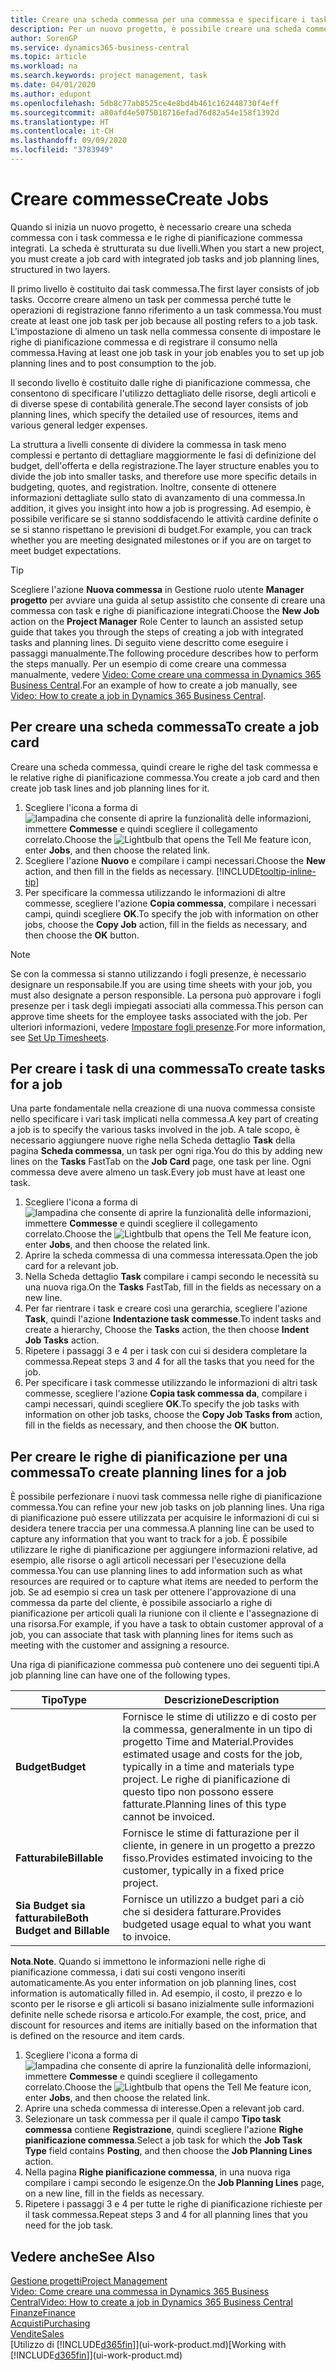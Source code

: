 ```yaml
---
title: Creare una scheda commessa per una commessa e specificare i task| Documenti Microsoft
description: Per un nuovo progetto, è possibile creare una scheda commessa contenente i task commesse e le righe pianificazione, per semplificare la gestione dell'avanzamento e del budget.
author: SorenGP
ms.service: dynamics365-business-central
ms.topic: article
ms.workload: na
ms.search.keywords: project management, task
ms.date: 04/01/2020
ms.author: edupont
ms.openlocfilehash: 5db8c77ab8525ce4e8bd4b461c162448730f4eff
ms.sourcegitcommit: a80afd4e5075018716efad76d82a54e158f1392d
ms.translationtype: HT
ms.contentlocale: it-CH
ms.lasthandoff: 09/09/2020
ms.locfileid: "3783949"
---
```

# <a name="create-jobs"></a><span data-ttu-id="cdde8-103">Creare commesse</span><span class="sxs-lookup"><span data-stu-id="cdde8-103">Create Jobs</span></span>
<span data-ttu-id="cdde8-104">Quando si inizia un nuovo progetto, è necessario creare una scheda commessa con i task commessa e le righe di pianificazione commessa integrati. La scheda è strutturata su due livelli.</span><span class="sxs-lookup"><span data-stu-id="cdde8-104">When you start a new project, you must create a job card with integrated job tasks and job planning lines, structured in two layers.</span></span>  

<span data-ttu-id="cdde8-105">Il primo livello è costituito dai task commessa.</span><span class="sxs-lookup"><span data-stu-id="cdde8-105">The first layer consists of job tasks.</span></span> <span data-ttu-id="cdde8-106">Occorre creare almeno un task per commessa perché tutte le operazioni di registrazione fanno riferimento a un task commessa.</span><span class="sxs-lookup"><span data-stu-id="cdde8-106">You must create at least one job task per job because all posting refers to a job task.</span></span> <span data-ttu-id="cdde8-107">L'impostazione di almeno un task nella commessa consente di impostare le righe di pianificazione commessa e di registrare il consumo nella commessa.</span><span class="sxs-lookup"><span data-stu-id="cdde8-107">Having at least one job task in your job enables you to set up job planning lines and to post consumption to the job.</span></span>

<span data-ttu-id="cdde8-108">Il secondo livello è costituito dalle righe di pianificazione commessa, che consentono di specificare l'utilizzo dettagliato delle risorse, degli articoli e di diverse spese di contabilità generale.</span><span class="sxs-lookup"><span data-stu-id="cdde8-108">The second layer consists of job planning lines, which specify the detailed use of resources, items and various general ledger expenses.</span></span>

<span data-ttu-id="cdde8-109">La struttura a livelli consente di dividere la commessa in task meno complessi e pertanto di dettagliare maggiormente le fasi di definizione del budget, dell'offerta e della registrazione.</span><span class="sxs-lookup"><span data-stu-id="cdde8-109">The layer structure enables you to divide the job into smaller tasks, and therefore use more specific details in budgeting, quotes, and registration.</span></span> <span data-ttu-id="cdde8-110">Inoltre, consente di ottenere informazioni dettagliate sullo stato di avanzamento di una commessa.</span><span class="sxs-lookup"><span data-stu-id="cdde8-110">In addition, it gives you insight into how a job is progressing.</span></span> <span data-ttu-id="cdde8-111">Ad esempio, è possibile verificare se si stanno soddisfacendo le attività cardine definite o se si stanno rispettano le previsioni di budget.</span><span class="sxs-lookup"><span data-stu-id="cdde8-111">For example, you can track whether you are meeting designated milestones or if you are on target to meet budget expectations.</span></span>

> [!TIP]
> <span data-ttu-id="cdde8-112">Scegliere l'azione **Nuova commessa** in Gestione ruolo utente **Manager progetto** per avviare una guida al setup assistito che consente di creare una commessa con task e righe di pianificazione integrati.</span><span class="sxs-lookup"><span data-stu-id="cdde8-112">Choose the **New Job** action on the **Project Manager** Role Center to launch an assisted setup guide that takes you through the steps of creating a job with integrated tasks and planning lines.</span></span> <span data-ttu-id="cdde8-113">Di seguito viene descritto come eseguire i passaggi manualmente.</span><span class="sxs-lookup"><span data-stu-id="cdde8-113">The following procedure describes how to perform the steps manually.</span></span> <span data-ttu-id="cdde8-114">Per un esempio di come creare una commessa manualmente, vedere [Video: Come creare una commessa in Dynamics 365 Business Central](https://www.youtube.com/watch?v=VqaPWr7BWmw).</span><span class="sxs-lookup"><span data-stu-id="cdde8-114">For an example of how to create a job manually, see [Video: How to create a job in Dynamics 365 Business Central](https://www.youtube.com/watch?v=VqaPWr7BWmw).</span></span>

## <a name="to-create-a-job-card"></a><span data-ttu-id="cdde8-115">Per creare una scheda commessa</span><span class="sxs-lookup"><span data-stu-id="cdde8-115">To create a job card</span></span>
<span data-ttu-id="cdde8-116">Creare una scheda commessa, quindi creare le righe del task commessa e le relative righe di pianificazione commessa.</span><span class="sxs-lookup"><span data-stu-id="cdde8-116">You create a job card and then create job task lines and job planning lines for it.</span></span>

1. <span data-ttu-id="cdde8-117">Scegliere l'icona a forma di ![lampadina che consente di aprire la funzionalità delle informazioni](media/ui-search/search_small.png "Informazioni sull'operazione che si desidera eseguire"), immettere **Commesse** e quindi scegliere il collegamento correlato.</span><span class="sxs-lookup"><span data-stu-id="cdde8-117">Choose the ![Lightbulb that opens the Tell Me feature](media/ui-search/search_small.png "Tell me what you want to do") icon, enter **Jobs**, and then choose the related link.</span></span>  
2. <span data-ttu-id="cdde8-118">Scegliere l'azione **Nuovo** e compilare i campi necessari.</span><span class="sxs-lookup"><span data-stu-id="cdde8-118">Choose the **New** action, and then fill in the fields as necessary.</span></span> [!INCLUDE[tooltip-inline-tip](includes/tooltip-inline-tip_md.md)]
3. <span data-ttu-id="cdde8-119">Per specificare la commessa utilizzando le informazioni di altre commesse, scegliere l'azione **Copia commessa**, compilare i necessari campi, quindi scegliere **OK**.</span><span class="sxs-lookup"><span data-stu-id="cdde8-119">To specify the job with information on other jobs, choose the **Copy Job** action, fill in the fields as necessary, and then choose the **OK** button.</span></span>

> [!NOTE]  
>   <span data-ttu-id="cdde8-120">Se con la commessa si stanno utilizzando i fogli presenze, è necessario designare un responsabile.</span><span class="sxs-lookup"><span data-stu-id="cdde8-120">If you are using time sheets with your job, you must also designate a person responsible.</span></span> <span data-ttu-id="cdde8-121">La persona può approvare i fogli presenze per i task degli impiegati associati alla commessa.</span><span class="sxs-lookup"><span data-stu-id="cdde8-121">This person can approve time sheets for the employee tasks associated with the job.</span></span> <span data-ttu-id="cdde8-122">Per ulteriori informazioni, vedere [Impostare fogli presenze](projects-how-setup-time-sheets.md).</span><span class="sxs-lookup"><span data-stu-id="cdde8-122">For more information, see [Set Up Timesheets](projects-how-setup-time-sheets.md).</span></span>

## <a name="to-create-tasks-for-a-job"></a><span data-ttu-id="cdde8-123">Per creare i task di una commessa</span><span class="sxs-lookup"><span data-stu-id="cdde8-123">To create tasks for a job</span></span>
<span data-ttu-id="cdde8-124">Una parte fondamentale nella creazione di una nuova commessa consiste nello specificare i vari task implicati nella commessa.</span><span class="sxs-lookup"><span data-stu-id="cdde8-124">A key part of creating a job is to specify the various tasks involved in the job.</span></span> <span data-ttu-id="cdde8-125">A tale scopo, è necessario aggiungere nuove righe nella Scheda dettaglio **Task** della pagina **Scheda commessa**, un task per ogni riga.</span><span class="sxs-lookup"><span data-stu-id="cdde8-125">You do this by adding new lines on the **Tasks** FastTab on the **Job Card** page, one task per line.</span></span> <span data-ttu-id="cdde8-126">Ogni commessa deve avere almeno un task.</span><span class="sxs-lookup"><span data-stu-id="cdde8-126">Every job must have at least one task.</span></span>

1. <span data-ttu-id="cdde8-127">Scegliere l'icona a forma di ![lampadina che consente di aprire la funzionalità delle informazioni](media/ui-search/search_small.png "Informazioni sull'operazione che si desidera eseguire"), immettere **Commesse** e quindi scegliere il collegamento correlato.</span><span class="sxs-lookup"><span data-stu-id="cdde8-127">Choose the ![Lightbulb that opens the Tell Me feature](media/ui-search/search_small.png "Tell me what you want to do") icon, enter **Jobs**, and then choose the related link.</span></span>
2. <span data-ttu-id="cdde8-128">Aprire la scheda commessa di una commessa interessata.</span><span class="sxs-lookup"><span data-stu-id="cdde8-128">Open the job card for a relevant job.</span></span>
3. <span data-ttu-id="cdde8-129">Nella Scheda dettaglio **Task** compilare i campi secondo le necessità su una nuova riga.</span><span class="sxs-lookup"><span data-stu-id="cdde8-129">On the **Tasks** FastTab, fill in the fields as necessary on a new line.</span></span>
4. <span data-ttu-id="cdde8-130">Per far rientrare i task e creare così una gerarchia, scegliere l'azione **Task**, quindi l'azione **Indentazione task commesse**.</span><span class="sxs-lookup"><span data-stu-id="cdde8-130">To indent tasks and create a hierarchy, Choose the **Tasks** action, the then choose **Indent Job Tasks** action.</span></span>
5. <span data-ttu-id="cdde8-131">Ripetere i passaggi 3 e 4 per i task con cui si desidera completare la commessa.</span><span class="sxs-lookup"><span data-stu-id="cdde8-131">Repeat steps 3 and 4 for all the tasks that you need for the job.</span></span>
6. <span data-ttu-id="cdde8-132">Per specificare i task commesse utilizzando le informazioni di altri task commesse, scegliere l'azione **Copia task commessa da**, compilare i campi necessari, quindi scegliere **OK**.</span><span class="sxs-lookup"><span data-stu-id="cdde8-132">To specify the job tasks with information on other job tasks, choose the **Copy Job Tasks from** action, fill in the fields as necessary, and then choose the **OK** button.</span></span>

## <a name="to-create-planning-lines-for-a-job"></a><span data-ttu-id="cdde8-133">Per creare le righe di pianificazione per una commessa</span><span class="sxs-lookup"><span data-stu-id="cdde8-133">To create planning lines for a job</span></span>
<span data-ttu-id="cdde8-134">È possibile perfezionare i nuovi task commessa nelle righe di pianificazione commessa.</span><span class="sxs-lookup"><span data-stu-id="cdde8-134">You can refine your new job tasks on job planning lines.</span></span> <span data-ttu-id="cdde8-135">Una riga di pianificazione può essere utilizzata per acquisire le informazioni di cui si desidera tenere traccia per una commessa.</span><span class="sxs-lookup"><span data-stu-id="cdde8-135">A planning line can be used to capture any information that you want to track for a job.</span></span> <span data-ttu-id="cdde8-136">È possibile utilizzare le righe di pianificazione per aggiungere informazioni relative, ad esempio, alle risorse o agli articoli necessari per l'esecuzione della commessa.</span><span class="sxs-lookup"><span data-stu-id="cdde8-136">You can use planning lines to add information such as what resources are required or to capture what items are needed to perform the job.</span></span> <span data-ttu-id="cdde8-137">Se ad esempio si crea un task per ottenere l'approvazione di una commessa da parte del cliente, è possibile associarlo a righe di pianificazione per articoli quali la riunione con il cliente e l'assegnazione di una risorsa.</span><span class="sxs-lookup"><span data-stu-id="cdde8-137">For example, if you have a task to obtain customer approval of a job, you can associate that task with planning lines for items such as meeting with the customer and assigning a resource.</span></span>  

<span data-ttu-id="cdde8-138">Una riga di pianificazione commessa può contenere uno dei seguenti tipi.</span><span class="sxs-lookup"><span data-stu-id="cdde8-138">A job planning line can have one of the following types.</span></span>  

| <span data-ttu-id="cdde8-139">Tipo</span><span class="sxs-lookup"><span data-stu-id="cdde8-139">Type</span></span> | <span data-ttu-id="cdde8-140">Descrizione</span><span class="sxs-lookup"><span data-stu-id="cdde8-140">Description</span></span> |
| --- | --- |
| <span data-ttu-id="cdde8-141">**Budget**</span><span class="sxs-lookup"><span data-stu-id="cdde8-141">**Budget**</span></span> |<span data-ttu-id="cdde8-142">Fornisce le stime di utilizzo e di costo per la commessa, generalmente in un tipo di progetto Time and Material.</span><span class="sxs-lookup"><span data-stu-id="cdde8-142">Provides estimated usage and costs for the job, typically in a time and materials type project.</span></span> <span data-ttu-id="cdde8-143">Le righe di pianificazione di questo tipo non possono essere fatturate.</span><span class="sxs-lookup"><span data-stu-id="cdde8-143">Planning lines of this type cannot be invoiced.</span></span> |
| <span data-ttu-id="cdde8-144">**Fatturabile**</span><span class="sxs-lookup"><span data-stu-id="cdde8-144">**Billable**</span></span> |<span data-ttu-id="cdde8-145">Fornisce le stime di fatturazione per il cliente, in genere in un progetto a prezzo fisso.</span><span class="sxs-lookup"><span data-stu-id="cdde8-145">Provides estimated invoicing to the customer, typically in a fixed price project.</span></span> |
| <span data-ttu-id="cdde8-146">**Sia Budget sia fatturabile**</span><span class="sxs-lookup"><span data-stu-id="cdde8-146">**Both Budget and Billable**</span></span> |<span data-ttu-id="cdde8-147">Fornisce un utilizzo a budget pari a ciò che si desidera fatturare.</span><span class="sxs-lookup"><span data-stu-id="cdde8-147">Provides budgeted usage equal to what you want to invoice.</span></span> |

<span data-ttu-id="cdde8-148">**Nota**.</span><span class="sxs-lookup"><span data-stu-id="cdde8-148">**Note**.</span></span> <span data-ttu-id="cdde8-149">Quando si immettono le informazioni nelle righe di pianificazione commessa, i dati sui costi vengono inseriti automaticamente.</span><span class="sxs-lookup"><span data-stu-id="cdde8-149">As you enter information on job planning lines, cost information is automatically filled in.</span></span> <span data-ttu-id="cdde8-150">Ad esempio, il costo, il prezzo e lo sconto per le risorse e gli articoli si basano inizialmente sulle informazioni definite nelle schede risorsa e articolo.</span><span class="sxs-lookup"><span data-stu-id="cdde8-150">For example, the cost, price, and discount for resources and items are initially based on the information that is defined on the resource and item cards.</span></span>

1. <span data-ttu-id="cdde8-151">Scegliere l'icona a forma di ![lampadina che consente di aprire la funzionalità delle informazioni](media/ui-search/search_small.png "Informazioni sull'operazione che si desidera eseguire"), immettere **Commesse** e quindi scegliere il collegamento correlato.</span><span class="sxs-lookup"><span data-stu-id="cdde8-151">Choose the ![Lightbulb that opens the Tell Me feature](media/ui-search/search_small.png "Tell me what you want to do") icon, enter **Jobs**, and then choose the related link.</span></span>
2. <span data-ttu-id="cdde8-152">Aprire una scheda commessa di interesse.</span><span class="sxs-lookup"><span data-stu-id="cdde8-152">Open a relevant job card.</span></span>
3. <span data-ttu-id="cdde8-153">Selezionare un task commessa per il quale il campo **Tipo task commessa** contiene **Registrazione**, quindi scegliere l'azione **Righe pianificazione commessa**.</span><span class="sxs-lookup"><span data-stu-id="cdde8-153">Select a job task for which the **Job Task Type** field contains **Posting**, and then choose the **Job Planning Lines** action.</span></span>  
4. <span data-ttu-id="cdde8-154">Nella pagina **Righe pianificazione commessa**, in una nuova riga compilare i campi secondo le esigenze.</span><span class="sxs-lookup"><span data-stu-id="cdde8-154">On the **Job Planning Lines** page, on a new line, fill in the fields as necessary.</span></span>
5. <span data-ttu-id="cdde8-155">Ripetere i passaggi 3 e 4 per tutte le righe di pianificazione richieste per il task commessa.</span><span class="sxs-lookup"><span data-stu-id="cdde8-155">Repeat steps 3 and 4 for all planning lines that you need for the job task.</span></span>

## <a name="see-also"></a><span data-ttu-id="cdde8-156">Vedere anche</span><span class="sxs-lookup"><span data-stu-id="cdde8-156">See Also</span></span>

[<span data-ttu-id="cdde8-157">Gestione progetti</span><span class="sxs-lookup"><span data-stu-id="cdde8-157">Project Management</span></span>](projects-manage-projects.md)  
[<span data-ttu-id="cdde8-158">Video: Come creare una commessa in Dynamics 365 Business Central</span><span class="sxs-lookup"><span data-stu-id="cdde8-158">Video: How to create a job in Dynamics 365 Business Central</span></span>](https://www.youtube.com/watch?v=VqaPWr7BWmw)  
[<span data-ttu-id="cdde8-159">Finanze</span><span class="sxs-lookup"><span data-stu-id="cdde8-159">Finance</span></span>](finance.md)  
[<span data-ttu-id="cdde8-160">Acquisti</span><span class="sxs-lookup"><span data-stu-id="cdde8-160">Purchasing</span></span>](purchasing-manage-purchasing.md)  
[<span data-ttu-id="cdde8-161">Vendite</span><span class="sxs-lookup"><span data-stu-id="cdde8-161">Sales</span></span>](sales-manage-sales.md)  
<span data-ttu-id="cdde8-162">[Utilizzo di [!INCLUDE[d365fin](includes/d365fin_md.md)]](ui-work-product.md)</span><span class="sxs-lookup"><span data-stu-id="cdde8-162">[Working with [!INCLUDE[d365fin](includes/d365fin_md.md)]](ui-work-product.md)</span></span>  
